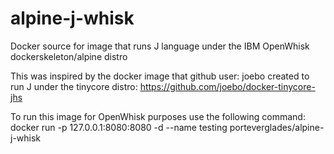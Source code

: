 # alpine-j-whisk
Docker source for image that runs J language under the IBM OpenWhisk dockerskeleton/alpine distro

This was inspired by the docker image that github user: joebo created to run J under the tinycore distro:
https://github.com/joebo/docker-tinycore-jhs

To run this image for OpenWhisk purposes use the following command:
docker run -p 127.0.0.1:8080:8080 -d --name testing porteverglades/alpine-j-whisk
